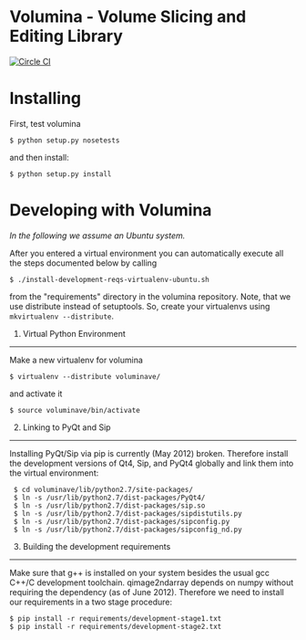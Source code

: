 **Volumina** - Volume Slicing and Editing Library
=============================================

[![Circle CI](https://circleci.com/gh/ilastik/volumina.svg?style=svg)](https://circleci.com/gh/ilastik/volumina)

Installing
==========
First, test volumina

    $ python setup.py nosetests

and then install:

    $ python setup.py install

Developing with Volumina
========================

*In the following we assume an Ubuntu system.*

After you entered a virtual environment you can automatically execute all the steps documented below by calling

    $ ./install-development-reqs-virtualenv-ubuntu.sh

from the "requirements" directory in the volumina repository. Note, that we use distribute instead of setuptools.
So, create your virtualenvs using `mkvirtualenv --distribute`.

1. Virtual Python Environment
-----------------------------

Make a new virtualenv for volumina

    $ virtualenv --distribute voluminave/

and activate it

    $ source voluminave/bin/activate


2. Linking to PyQt and Sip 
--------------------------

Installing PyQt/Sip via pip is currently (May 2012) broken. Therefore
install the development versions of Qt4, Sip, and PyQt4 globally and
link them into the virtual environment: 

     $ cd voluminave/lib/python2.7/site-packages/ 
     $ ln -s /usr/lib/python2.7/dist-packages/PyQt4/
     $ ln -s /usr/lib/python2.7/dist-packages/sip.so
     $ ln -s /usr/lib/python2.7/dist-packages/sipdistutils.py
     $ ln -s /usr/lib/python2.7/dist-packages/sipconfig.py
     $ ln -s /usr/lib/python2.7/dist-packages/sipconfig_nd.py


3. Building the development requirements
----------------------------------------
Make sure that g++ is installed on your system besides the usual gcc C++/C development toolchain. qimage2ndarray depends on numpy without requiring the dependency (as of June 2012). Therefore we need to install our requirements in a two stage procedure:

    $ pip install -r requirements/development-stage1.txt
    $ pip install -r requirements/development-stage2.txt


